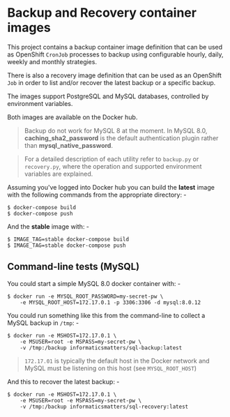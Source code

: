 # Backup and Recovery container images
This project contains a backup container image definition that can be
used as OpenShift `CronJob` processes to backup using configurable hourly,
daily, weekly and monthly strategies.

There is also a recovery image definition that can be used as an OpenShift
`Job` in order to list and/or recover the latest backup or a specific
backup.

The images support PostgreSQL and MySQL databases, controlled by
environment variables.

Both images are available on the Docker hub.

>   Backup do not work for MySQL 8 at the moment. In MySQL 8.0,
    **caching_sha2_password** is the default authentication plugin
    rather than **mysql_native_password**.

>   For a detailed description of each utility refer to `backup.py` or
    `recovery.py`, where the operation and supported environment variables
    are explained.

Assuming you've logged into Docker hub you can build the **latest** image
with the following commands from the appropriate directory: -

    $ docker-compose build
    $ docker-compose push
    
And the **stable** image with: -

    $ IMAGE_TAG=stable docker-compose build
    $ IMAGE_TAG=stable docker-compose push

## Command-line tests (MySQL)
You could start a simple MySQL 8.0 docker container with: -

    $ docker run -e MYSQL_ROOT_PASSWORD=my-secret-pw \
        -e MYSQL_ROOT_HOST=172.17.0.1 -p 3306:3306 -d mysql:8.0.12
 
You could run something like this from the command-line
to collect a MySQL backup in `/tmp`: -

    $ docker run -e MSHOST=172.17.0.1 \
        -e MSUSER=root -e MSPASS=my-secret-pw \
        -v /tmp:/backup informaticsmatters/sql-backup:latest

>   `172.17.01` is typically the default host in the Docker network and MySQL
    must be listening on this host (see `MYSQL_ROOT_HOST`)
    
And this to recover the latest backup: -

    $ docker run -e MSHOST=172.17.0.1 \
        -e MSUSER=root -e MSPASS=my-secret-pw \
        -v /tmp:/backup informaticsmatters/sql-recovery:latest
 